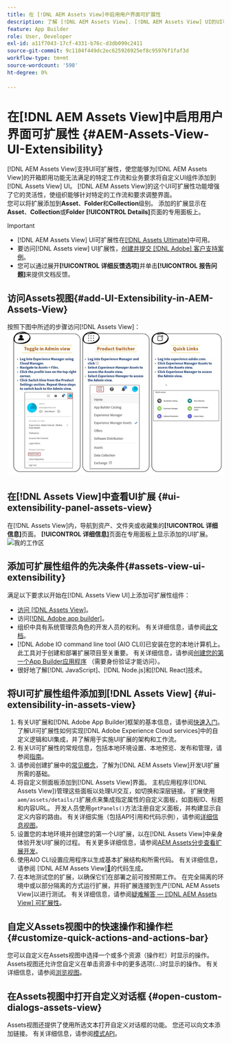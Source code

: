```yaml
---
title: 在 [!DNL AEM Assets View]中启用用户界面可扩展性
description: 了解 [!DNL AEM Assets View]. [!DNL AEM Assets View] UI的UI可扩展性功能，该功能允许添加自定义UI组件以满足特定业务需求。
feature: App Builder
role: User, Developer
exl-id: a11f7043-17cf-4331-b76c-d3db099c2411
source-git-commit: 9c1104f449dc2ec625926925ef8c95976f1faf3d
workflow-type: tm+mt
source-wordcount: '598'
ht-degree: 0%

---
```


# 在[!DNL AEM Assets View]中启用用户界面可扩展性 {#AEM-Assets-View-UI-Extensibility}

[!DNL AEM Assets View]支持UI可扩展性，使您能够为[!DNL AEM Assets View]的开箱即用功能无法满足的特定工作流和业务要求将自定义UI组件添加到[!DNL Assets View] UI。 [!DNL AEM Assets View]的这个UI可扩展性功能增强了它的灵活性，使组织能够针对特定的工作流和要求调整界面。\
您可以将扩展添加到&#x200B;**Asset**、**Folder**&#x200B;和&#x200B;**Collection**&#x200B;级别。 添加的扩展显示在&#x200B;**Asset**、**Collection**&#x200B;或&#x200B;**Folder** **[!UICONTROL Details]**&#x200B;页面的专用面板上。

>[!IMPORTANT]
>
> * [!DNL AEM Assets View] UI可扩展性在[[!DNL Assets Ultimate]](/help/assets/assets-ultimate-overview.md)中可用。
> * 要访问[!DNL Assets view] UI扩展性，[创建并提交 [!DNL Adobe] 客户支持案例](https://helpx.adobe.com/cn/enterprise/using/support-for-experience-cloud.html)。
> * 您可以通过展开&#x200B;**[!UICONTROL 详细反馈选项]**&#x200B;并单击&#x200B;**[!UICONTROL 报告问题]**&#x200B;来提供文档反馈。

## <a id="1"></a>访问Assets视图{#add-UI-Extensibility-in-AEM-Assets-View}

按照下图中所述的步骤访问[!DNL Assets View]：
![access-assets-view-ui](/help/assets/assets/access-assets-view.jpg)

## 在[!DNL Assets View]中查看UI扩展 {#ui-extensibility-panel-assets-view}

在[!DNL Assets View]内，导航到资产、文件夹或收藏集的&#x200B;**[!UICONTROL 详细信息]**&#x200B;页面。 **[!UICONTROL 详细信息]**&#x200B;页面在专用面板上显示添加的UI扩展。
![我的工作区](/help/assets/assets/my-workspace-assets-view3.png)

## 添加可扩展性组件的先决条件{#assets-view-ui-extensibility}

满足以下要求以开始在[!DNL Assets View UI]上添加可扩展性组件：

* [访问 [!DNL Assets View]](#1)。
* 访问[[!DNL Adobe app builder]](https://developer.adobe.com/app-builder/docs/overview/)。
* 组织中具有系统管理员角色的开发人员的权利。 有关详细信息，请参阅[此文档](https://developer.adobe.com/uix/docs/guides/get-access/)。
* [!DNL Adobe IO command line tool (AIO CLI)]已安装在您的本地计算机上。 此工具对于创建和部署扩展项目至关重要。 有关详细信息，请参阅[创建您的第一个App Builder应用程序](https://developer.adobe.com/app-builder/docs/get_started/app_builder_get_started/first-app#local-environment-set-up) （需要身份验证才能访问）。
* 很好地了解[!DNL JavaScript]、[!DNL Node.js]和[!DNL React]技术。

## 将UI可扩展性组件添加到[!DNL Assets View] {#ui-extensibility-in-assets-view}

1. 有关UI扩展和[!DNL Adobe App Builder]框架的基本信息，请参阅[快速入门](https://developer.adobe.com/uix/docs/getting-started/)。 了解UI可扩展性如何实现[!DNL Adobe Experience Cloud services]中的自定义逻辑和UI集成，并了解用于实施UI扩展的架构和工作流。
1. 有关UI可扩展性的常规信息，包括本地环境设置、本地预览、发布和管理，请参阅[指南](https://developer.adobe.com/uix/docs/guides/)。
1. 请参阅创建扩展中的[常见概念](https://developer.adobe.com/uix/docs/services/aem-assets-view/api/commons/)，了解为[!DNL AEM Assets View]开发UI扩展所需的基础。
1. 将自定义侧面板添加到[!DNL Assets View]界面。 主机应用程序([!DNL Assets View])管理这些面板以处理UI交互，如切换和深层链接。 扩展使用`aem/assets/details/1`扩展点来集成指定属性的自定义面板，如面板ID、标题和内容URL。 开发人员使用`getPanels()`方法注册自定义面板，并构建显示自定义内容的路由。 有关详细实施（包括API引用和代码示例），请参阅[详细信息视图](https://developer.adobe.com/uix/docs/services/aem-assets-view/api/details-view/)。
1. 设置您的本地环境并创建您的第一个UI扩展，以在[!DNL Assets View]中亲身体验开发UI扩展的过程。 有关更多详细信息，请参阅[AEM Assets分步查看扩展开发](https://developer.adobe.com/uix/docs/services/aem-assets-view/extension-development/)。
1. 使用AIO CLI设置应用程序以生成基本扩展结构和所需代码。 有关详细信息，请参阅 [!DNL AEM Assets View][&#128279;](https://developer.adobe.com/uix/docs/services/aem-assets-view/code-generation/)的代码生成。
1. 在本地测试您的扩展，以确保它们在部署之前可按预期工作。 在完全隔离的环境中或以部分隔离的方式运行扩展，并将扩展连接到生产[!DNL AEM Assets View]以进行测试。 有关详细信息，请参阅[疑难解答 —  [!DNL AEM Assets View] 可扩展性](https://developer.adobe.com/uix/docs/services/aem-assets-view/debug/)。

## 自定义Assets视图中的快速操作和操作栏 {#customize-quick-actions-and-actions-bar}

您可以自定义在Assets视图中选择一个或多个资源（操作栏）时显示的操作。 Assets视图还允许您自定义在单击资源卡中的更多选项(...)时显示的操作。 有关详细信息，请参阅[浏览视图](https://developer.adobe.com/uix/docs/services/aem-assets-view/api/browse-view/)。

## 在Assets视图中打开自定义对话框 {#open-custom-dialogs-assets-view}

Assets视图还提供了使用所选文本打开自定义对话框的功能。 您还可以向文本添加链接。 有关详细信息，请参阅[模式API](https://developer.adobe.com/uix/docs/services/aem-assets-view/api/commons/#modal-api)。
